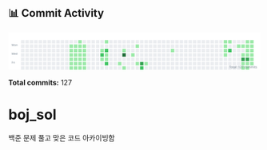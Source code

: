<!-- HEATMAP:START -->
## 📊 Commit Activity

![Commit Heatmap](./heatmap.svg)

**Total commits:** 127
<!-- HEATMAP:END -->

# boj_sol
백준 문제 풀고 맞은 코드 아카이빙함
